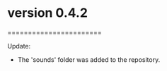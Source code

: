 # version 0.4.2
=======================

Update:


*	The 'sounds' folder was added to the repository.